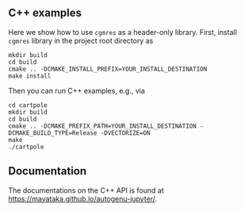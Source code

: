 ## C++ examples
Here we show how to use `cgmres` as a header-only library.
First, install `cgmres` library in the project root directory as
```
mkdir build
cd build
cmake .. -DCMAKE_INSTALL_PREFIX=YOUR_INSTALL_DESTINATION
make install 
```

Then you can run C++ examples, e.g., via
```
cd cartpole
mkdir build
cd build
cmake .. -DCMAKE_PREFIX_PATH=YOUR_INSTALL_DESTINATION -DCMAKE_BUILD_TYPE=Release -DVECTORIZE=ON
make 
./cartpole
```
## Documentation 
The documentations on the C++ API is found at https://mayataka.github.io/autogenu-jupyter/.